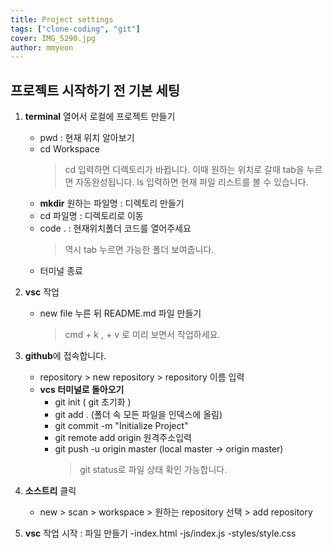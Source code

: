 ```yaml
---
title: Project settings
tags: ["clone-coding", "git"]
cover: IMG_5290.jpg
author: mmyeon
---
```


## 프로젝트 시작하기 전 기본 세팅

1. **terminal** 열어서 로컬에 프로젝트 만들기

   - pwd : 현재 위치 알아보기
   - cd Workspace
     > cd 입력하면 디렉토리가 바뀝니다. 이때 원하는 위치로 갈때 tab을 누르면 자동완성됩니다.
     > ls 입력하면 현재 파일 리스트를 볼 수 있습니다.
   - **mkdir** 원하는 파일명 : 디렉토리 만들기
   - cd 파일명 : 디렉토리로 이동
   - code . : 현재위치폴더 코드를 열어주세요
     > 역시 tab 누르면 가능한 폴더 보여줍니다.
   - 터미널 종료

2. **vsc** 작업

   - new file 누른 뒤 README.md 파일 만들기
     > cmd + k , + v 로 미리 보면서 작업하세요.

3. **github**에 접속합니다.

   - repository > new repository > repository 이름 입력
   - **vcs 터미널로 돌아오기**
     - git init ( git 초기화 )
     - git add . (폴더 속 모든 파일을 인덱스에 올림)
     - git commit -m "Initialize Project"
     - git remote add origin 원격주소입력
     - git push -u origin master (local master -> origin master)
       > git status로 파일 상태 확인 가능합니다.

4. **소스트리** 클릭

   - new > scan > workspace > 원하는 repository 선택 > add repository

5. **vsc** 작업 시작 : 파일 만들기
   -index.html
   -js/index.js
   -styles/style.css
